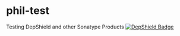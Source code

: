 # phil-test
Testing DepShield and other Sonatype Products
[![DepShield Badge](https://depshield.sonatype.org/badges/gath3r1ng/phil-test/depshield.svg)](https://depshield.github.io)
